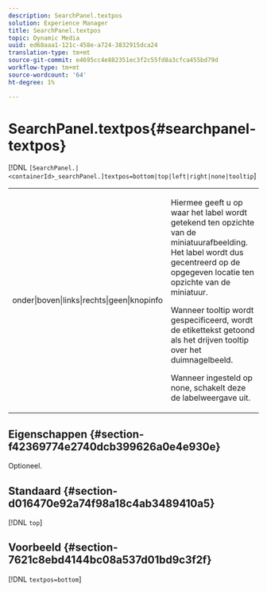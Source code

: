 ```yaml
---
description: SearchPanel.textpos
solution: Experience Manager
title: SearchPanel.textpos
topic: Dynamic Media
uuid: ed68aaa1-121c-458e-a724-3832915dca24
translation-type: tm+mt
source-git-commit: e4695cc4e882351ec3f2c55fd8a3cfca455bd79d
workflow-type: tm+mt
source-wordcount: '64'
ht-degree: 1%

---
```



# SearchPanel.textpos{#searchpanel-textpos}

[!DNL `[SearchPanel.|<containerId>_searchPanel.]textpos=bottom|top|left|right|none|tooltip`]

<table id="table_2B109D2F91E64B5382B31921C3780FA5"> 
 <tbody> 
  <tr> 
   <td colname="col1"> <p><span class="codeph"> onder|boven|links|rechts|geen|knopinfo</span> </p> </td> 
   <td colname="col2"> <p> Hiermee geeft u op waar het label wordt getekend ten opzichte van de miniatuurafbeelding. Het label wordt dus gecentreerd op de opgegeven locatie ten opzichte van de miniatuur. </p> <p>Wanneer <span class="codeph"> tooltip</span> wordt gespecificeerd, wordt de etikettekst getoond als het drijven tooltip over het duimnagelbeeld. </p> <p>Wanneer ingesteld op <span class="codeph"> none</span>, schakelt deze de labelweergave uit. </p> </td> 
  </tr> 
 </tbody> 
</table>

## Eigenschappen {#section-f42369774e2740dcb399626a0e4e930e}

Optioneel.

## Standaard {#section-d016470e92a74f98a18c4ab3489410a5}

[!DNL `top`]

## Voorbeeld {#section-7621c8ebd4144bc08a537d01bd9c3f2f}

[!DNL `textpos=bottom`]
